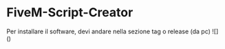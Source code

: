 # FiveM-Script-Creator
Per installare il software, devi andare nella sezione tag o release (da pc)
![] ()
